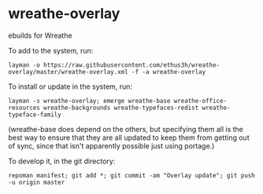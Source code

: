 # wreathe-overlay
ebuilds for Wreathe

To add to the system, run:

`layman -o https://raw.githubusercontent.com/ethus3h/wreathe-overlay/master/wreathe-overlay.xml -f -a wreathe-overlay`

To install or update in the system, run:

`layman -s wreathe-overlay; emerge wreathe-base wreathe-office-resources wreathe-backgrounds wreathe-typefaces-redist wreathe-typeface-family`

(wreathe-base does depend on the others, but specifying them all is the best way to ensure that they are all updated to keep them from getting out of sync, since that isn't apparently possible just using portage.)

To develop it, in the git directory:

`repoman manifest; git add *; git commit -am "Overlay update"; git push -u origin master`

